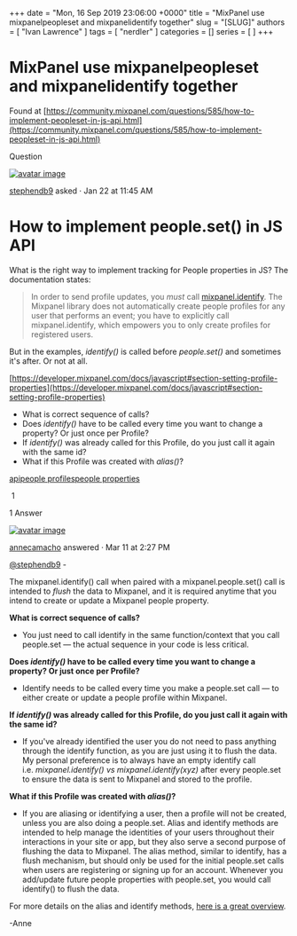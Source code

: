 +++
date = "Mon, 16 Sep 2019 23:06:00 +0000"
title = "MixPanel use mixpanelpeopleset and mixpanelidentify together"
slug = "[SLUG]"
authors = [ "Ivan Lawrence" ]
tags = [ "nerdler" ]
categories = []
series = [ ]
+++

# MixPanel use mixpanelpeopleset and mixpanelidentify together

Found at [https://community.mixpanel.com/questions/585/how-to-implement-peopleset-in-js-api.html](https://community.mixpanel.com/questions/585/how-to-implement-peopleset-in-js-api.html)

Question

[![avatar image](https://secure.gravatar.com/avatar/ec922e411573ac5d2fc4727e8cd26d0c?d=identicon&r=PG&s=48 "stephendb9")](https://community.mixpanel.com/users/470/stephendb9.html)

[stephendb9](https://community.mixpanel.com/users/470/stephendb9.html) asked · Jan 22 at 11:45 AM

How to implement people.set() in JS API
=======================================

What is the right way to implement tracking for People properties in JS? The documentation states:

> In order to send profile updates, you _must_ call [mixpanel.identify](https://mixpanel.com/help/reference/javascript-full-api-reference#mixpanel.identify). The Mixpanel library does not automatically create people profiles for any user that performs an event; you have to explicitly call mixpanel.identify, which empowers you to only create profiles for registered users.

But in the examples, _identify()_ is called before _people.set()_ and sometimes it's after. Or not at all.

[https://developer.mixpanel.com/docs/javascript#section-setting-profile-properties](https://developer.mixpanel.com/docs/javascript#section-setting-profile-properties)

-   What is correct sequence of calls?
-   Does _identify()_ have to be called every time you want to change a property? Or just once per Profile?
-   If _identify()_ was already called for this Profile, do you just call it again with the same id?
-   What if this Profile was created with _alias()_?

[api](https://community.mixpanel.com/topics/api.html)[people profiles](https://community.mixpanel.com/topics/people+profiles.html)[people properties](https://community.mixpanel.com/topics/people+properties.html)

 1

1 Answer

[![avatar image](https://secure.gravatar.com/avatar/68b7ed2d59f8c8e6790b90e1c6f1896a?d=identicon&r=PG&s=48 "annecamacho")](https://community.mixpanel.com/users/69/annecamacho.html)

[annecamacho](https://community.mixpanel.com/users/69/annecamacho.html) answered · Mar 11 at 2:27 PM

[@stephendb9](https://community.mixpanel.com/users/470/stephendb9.html) -

The mixpanel.identify() call when paired with a mixpanel.people.set() call is intended to _flush_ the data to Mixpanel, and it is required anytime that you intend to create or update a Mixpanel people property.

**What is correct sequence of calls?**

-   You just need to call identify in the same function/context that you call people.set — the actual sequence in your code is less critical.

**Does _identify()_ have to be called every time you want to change a property? Or just once per Profile?**

-   Identify needs to be called every time you make a people.set call — to either create or update a people profile within Mixpanel.

**If _identify()_ was already called for this Profile, do you just call it again with the same id?**

-   If you've already identified the user you do not need to pass anything through the identify function, as you are just using it to flush the data. My personal preference is to always have an empty identify call i.e. _mixpanel.identify() vs mixpanel.identify(xyz)_ after every people.set to ensure the data is sent to Mixpanel and stored to the profile.

**What if this Profile was created with _alias()_?**

-   If you are aliasing or identifying a user, then a profile will not be created, unless you are also doing a people.set. Alias and identify methods are intended to help manage the identities of your users throughout their interactions in your site or app, but they also serve a second purpose of flushing the data to Mixpanel. The alias method, similar to identify, has a flush mechanism, but should only be used for the initial people.set calls when users are registering or signing up for an account. Whenever you add/update future people properties with people.set, you would call identify() to flush the data.

For more details on the alias and identify methods, [here is a great overview](https://help.mixpanel.com/hc/en-us/articles/115004497803-Identity-Management-Best-Practices).

\-Anne